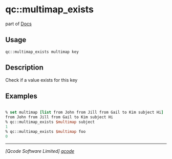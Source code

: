 qc::multimap_exists
===================

part of [Docs](.)

Usage
-----
`qc::multimap_exists multimap key`

Description
-----------
Check if a value exists for this key

Examples
--------
```tcl

% set multimap [list from John from Jill from Gail to Kim subject Hi]
from John from Jill from Gail to Kim subject Hi
% qc::multimap_exists $multimap subject
1
% qc::multimap_exists $multimap foo
0

```

----------------------------------
*[Qcode Software Limited] [qcode]*

[qcode]: http://www.qcode.co.uk "Qcode Software"